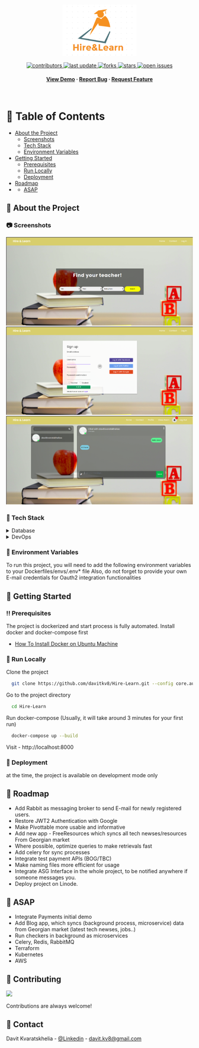 <!--
Hey, thanks for using the awesome-readme-template template.  
If you have any enhancements, then fork this project and create a pull request 
or just open an issue with the label "enhancement".

Don't forget to give this project a star for additional support ;)
Maybe you can mention me or this repo in the acknowledgements too
-->
<div align="center">

  <img src="blog/static/blog/images/logo.png" alt="logo" width="200" height="auto" />
  
  
<!-- Badges -->
<p>
  <a href="https://github.com/davitkv8/Hire-Learn/graphs/contributors">
    <img src="https://img.shields.io/github/contributors/davitkv8/Hire-Learn" alt="contributors" />
  </a>
  <a href="">
    <img src="https://img.shields.io/github/last-commit/davitkv8/Hire-Learn" alt="last update" />
  </a>
  <a href="https://github.com/davitkv8/Hire-Learn/network/members">
    <img src="https://img.shields.io/github/forks/davitkv8/Hire-Learn" alt="forks" />
  </a>
  <a href="https://github.com/davitkv8/Hire-Learn/stargazers">
    <img src="https://img.shields.io/github/stars/davitkv8/Hire-Learn" alt="stars" />
  </a>
  <a href="https://github.com/davitkv8/Hire-Learn/issues/">
    <img src="https://img.shields.io/github/issues/davitkv8/Hire-Learn" alt="open issues" />
  </a>
</p>
   
<h4>
    <a href="https://hirelearn.edu.space">View Demo</a>
  <span> · </span>
    <a href="https://github.com/davitkv8/Hire-Learn/issues/">Report Bug</a>
  <span> · </span>
    <a href="https://github.com/davitkv8/Hire-Learn/issues/">Request Feature</a>
  </h4>
</div>

<br />

<!-- Table of Contents -->
# :notebook_with_decorative_cover: Table of Contents

- [About the Project](#star2-about-the-project)
  * [Screenshots](#camera-screenshots)
  * [Tech Stack](#space_invader-tech-stack)
  * [Environment Variables](#key-environment-variables)
- [Getting Started](#toolbox-getting-started)
  * [Prerequisites](#bangbang-prerequisites)
  * [Run Locally](#running-run-locally)
  * [Deployment](#triangular_flag_on_post-deployment)
- [Roadmap](#compass-roadmap)
- - [ASAP](#compass-asap)

  

<!-- About the Project -->
## :star2: About the Project


<!-- Screenshots -->
### :camera: Screenshots

<div align="center"> 
  <img src="general_assets/main_page.png" alt="main_page" />
  <img src="general_assets/signup.png" alt="signup" />
  <img src="general_assets/asgi_chatroom.png" alt="asgi_chatroom" />
</div>


<!-- TechStack -->
### :space_invader: Tech Stack

<details>
<summary>Database</summary>
  <ul>
    <li><a href="https://www.postgresql.org/">PostgreSQL</a></li>
    <li><a href="https://redis.io/">Redis</a></li>
    <li><a href="https://www.mongodb.com/">MongoDB</a></li>
  </ul>
</details>

<details>
<summary>DevOps</summary>
  <ul>
    <li><a href="https://www.docker.com/">Docker</a></li>
  </ul>
</details>


<!-- Env Variables -->
### :key: Environment Variables

To run this project, you will need to add the following environment variables to your Dockerfiles/envs/.env* file
Also, do not forget to provide your own E-mail credentials for Oauth2 integration functionalities

<!-- Getting Started -->
## 	:toolbox: Getting Started

<!-- Prerequisites -->
### :bangbang: Prerequisites

The project is dockerized and start process is fully automated.
Install docker and docker-compose first

<ul>
<li>
<a 
href="https://www.digitalocean.com/community/tutorials/how-to-install-and-use-docker-compose-on-ubuntu-22-04">How To Install Docker on Ubuntu Machine
</a>
</li>
</ul>


<!-- Run Locally -->
### :running: Run Locally

Clone the project

```bash
  git clone https://github.com/davitkv8/Hire-Learn.git --config core.autocrlf=false
```

Go to the project directory

```bash
  cd Hire-Learn
```

Run docker-compose (Usually, it will take around 3 minutes for your first run)

```bash
  docker-compose up --build
```

Visit - http://localhost:8000


<!-- Deployment -->
### :triangular_flag_on_post: Deployment

at the time, the project is available on development mode only


<!-- Roadmap -->
## :compass: Roadmap

- Add Rabbit as messaging broker to send E-mail for newly registered users.
- Restore JWT2 Authentication with Google
- Make Pivottable more usable and informative 
- Add new app - FreeResources which syncs all tech newses/resources From Georgian market
- Where possible, optimize queries to make retrievals fast
- Add celery for sync processes
- Integrate test payment APIs (BOG/TBC)
- Make naming files more efficient for usage
- Integrate ASG Interface in the whole project, to be notified anywhere if someone messages you.
- Deploy project on Linode.

<!-- ASAP -->
## :compass: ASAP
- Integrate Payments initial demo
- Add Blog app, which syncs (background process, microservice) data from Georgian market (latest tech newses, jobs..)
- Run checkers in background as microservices
- Celery, Redis, RabbitMQ
- Terraform
- Kubernetes
- AWS

<!-- Contributing -->
## :wave: Contributing

<a href="https://github.com/davitkv8/Hire-Learn/graphs/contributors">
  <img src="https://contrib.rocks/image?repo=davitkv8/Hire-Learn" />
</a>


Contributions are always welcome!

<!-- Contact -->
## :handshake: Contact

Davit Kvaratskhelia - [@Linkedin](https://www.linkedin.com/in/davit-kvaratskhelia/) - davit.kv8@gmail.com


